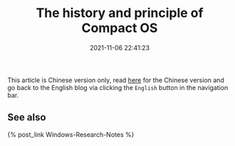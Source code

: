 ﻿---
title: The history and principle of Compact OS
date: 2021-11-06 22:41:23
categories:
- [Technologies, Windows, Windows Research Notes, Compact OS]
tags:
- Technologies
- Windows
- Windows Research Notes
- Compact OS
---

This article is Chinese version only, read [here](https://mourinaruto.github.io/zh/2021/11/06/The-history-and-principle-of-Compact-OS/)
for the Chinese version and go back to the English blog via clicking the `English` button in the navigation bar.

## See also

{% post_link Windows-Research-Notes %}
